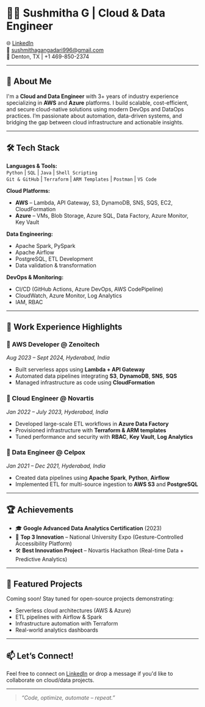# 👩‍💻 Sushmitha G | Cloud & Data Engineer

🌐 [LinkedIn](https://www.linkedin.com/in/sushmitha-g-98904835b/)  
📧 sushmithagangadari996@gmail.com  
📍 Denton, TX | +1 469-850-2374  

---

## 🚀 About Me

I'm a **Cloud and Data Engineer** with 3+ years of industry experience specializing in **AWS** and **Azure** platforms. I build scalable, cost-efficient, and secure cloud-native solutions using modern DevOps and DataOps practices. I’m passionate about automation, data-driven systems, and bridging the gap between cloud infrastructure and actionable insights.

---

## 🛠️ Tech Stack

**Languages & Tools:**  
`Python` | `SQL` | `Java` | `Shell Scripting`  
`Git & GitHub` | `Terraform` | `ARM Templates` | `Postman` | `VS Code`

**Cloud Platforms:**  
- **AWS** – Lambda, API Gateway, S3, DynamoDB, SNS, SQS, EC2, CloudFormation  
- **Azure** – VMs, Blob Storage, Azure SQL, Data Factory, Azure Monitor, Key Vault

**Data Engineering:**  
- Apache Spark, PySpark  
- Apache Airflow  
- PostgreSQL, ETL Development  
- Data validation & transformation

**DevOps & Monitoring:**  
- CI/CD (GitHub Actions, Azure DevOps, AWS CodePipeline)  
- CloudWatch, Azure Monitor, Log Analytics  
- IAM, RBAC

---

## 💼 Work Experience Highlights

### 🔹 AWS Developer @ Zenoitech  
*Aug 2023 – Sept 2024, Hyderabad, India*  
- Built serverless apps using **Lambda + API Gateway**  
- Automated data pipelines integrating **S3**, **DynamoDB**, **SNS**, **SQS**  
- Managed infrastructure as code using **CloudFormation**

### 🔹 Cloud Engineer @ Novartis  
*Jan 2022 – July 2023, Hyderabad, India*  
- Developed large-scale ETL workflows in **Azure Data Factory**  
- Provisioned infrastructure with **Terraform & ARM templates**  
- Tuned performance and security with **RBAC**, **Key Vault**, **Log Analytics**

### 🔹 Data Engineer @ Celpox  
*Jan 2021 – Dec 2021, Hyderabad, India*  
- Created data pipelines using **Apache Spark**, **Python**, **Airflow**  
- Implemented ETL for multi-source ingestion to **AWS S3** and **PostgreSQL**

---

## 🏆 Achievements

- 🎓 **Google Advanced Data Analytics Certification** (2023)  
- 🥇 **Top 3 Innovation** – National University Expo (Gesture-Controlled Accessibility Platform)  
- 🛠️ **Best Innovation Project** – Novartis Hackathon (Real-time Data + Predictive Analytics)

---

## 📂 Featured Projects

Coming soon! Stay tuned for open-source projects demonstrating:
- Serverless cloud architectures (AWS & Azure)
- ETL pipelines with Airflow & Spark
- Infrastructure automation with Terraform
- Real-world analytics dashboards

---

## 📫 Let’s Connect!

Feel free to connect on [LinkedIn](https://www.linkedin.com/in/sushmitha-g-98904835b/) or drop a message if you'd like to collaborate on cloud/data projects.

---

> *“Code, optimize, automate – repeat.”*  
